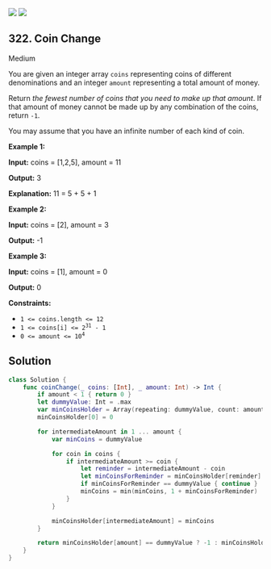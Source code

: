 [![](https://img.shields.io/github/stars/javadev/LeetCode-in-All?label=Stars&style=flat-square)](https://github.com/javadev/LeetCode-in-All)
[![](https://img.shields.io/github/forks/javadev/LeetCode-in-All?label=Fork%20me%20on%20GitHub%20&style=flat-square)](https://github.com/javadev/LeetCode-in-All/fork)

## 322\. Coin Change

Medium

You are given an integer array `coins` representing coins of different denominations and an integer `amount` representing a total amount of money.

Return _the fewest number of coins that you need to make up that amount_. If that amount of money cannot be made up by any combination of the coins, return `-1`.

You may assume that you have an infinite number of each kind of coin.

**Example 1:**

**Input:** coins = [1,2,5], amount = 11

**Output:** 3

**Explanation:** 11 = 5 + 5 + 1 

**Example 2:**

**Input:** coins = [2], amount = 3

**Output:** -1 

**Example 3:**

**Input:** coins = [1], amount = 0

**Output:** 0 

**Constraints:**

*   `1 <= coins.length <= 12`
*   <code>1 <= coins[i] <= 2<sup>31</sup> - 1</code>
*   <code>0 <= amount <= 10<sup>4</sup></code>

## Solution

```swift
class Solution {
    func coinChange(_ coins: [Int], _ amount: Int) -> Int {
        if amount < 1 { return 0 }
        let dummyValue: Int = .max
        var minCoinsHolder = Array(repeating: dummyValue, count: amount + 1)
        minCoinsHolder[0] = 0

        for intermediateAmount in 1 ... amount {
            var minCoins = dummyValue

            for coin in coins {
                if intermediateAmount >= coin {
                    let reminder = intermediateAmount - coin
                    let minCoinsForReminder = minCoinsHolder[reminder]
                    if minCoinsForReminder == dummyValue { continue }
                    minCoins = min(minCoins, 1 + minCoinsForReminder)
                }
            }

            minCoinsHolder[intermediateAmount] = minCoins
        }

        return minCoinsHolder[amount] == dummyValue ? -1 : minCoinsHolder[amount]
    }
}
```